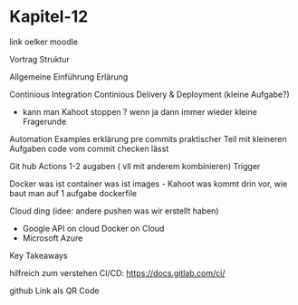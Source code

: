 # Kapitel-12
link oelker moodle

Vortrag Struktur

Allgemeine Einführung
Erlärung

Continious Integration
Continious Delivery & Deployment (kleine Aufgabe?)
- kann man Kahoot stoppen ? wenn ja dann immer wieder kleine Fragerunde

Automation Examples
erklärung pre commits
praktischer Teil mit kleineren Aufgaben 
code vom commit checken lässt

Git hub Actions
1-2 augaben ( vll mit anderem kombinieren)
Trigger

Docker
was ist container was ist images - Kahoot
was kommt drin vor, wie baut man auf
1 aufgabe dockerfile

Cloud ding 
(idee: andere pushen was wir erstellt haben)
- Google
API on cloud
Docker on Cloud
- Microsoft Azure

Key Takeaways

hilfreich zum verstehen CI/CD: https://docs.gitlab.com/ci/

github Link als QR Code
